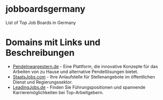 # jobboardsgermany
List of Top Job Boards in Germany

<!DOCTYPE html>
<html lang="de">
<head>
    <meta charset="UTF-8">
    <meta name="viewport" content="width=device-width, initial-scale=1.0">
    <title>Domain-Links</title>
</head>
<body>
    <h1>Domains mit Links und Beschreibungen</h1>
    <ul>
        <li>
            <a href="https://www.pendelnwargestern.de" target="_blank">Pendelnwargestern.de</a>
            - Eine Plattform, die innovative Konzepte für das Arbeiten von zu Hause und alternative Pendellösungen bietet.
        </li>
        <li>
            <a href="https://www.staatsjobs.com" target="_blank">StaatsJobs.com</a>
            - Ihre Anlaufstelle für Stellenangebote im öffentlichen Dienst und Regierungssektor.
        </li>
        <li>
            <a href="https://www.leadingjobs.de" target="_blank">LeadingJobs.de</a>
            - Finden Sie Führungspositionen und spannende Karrieremöglichkeiten bei Top-Arbeitgebern.
        </li>
    </ul>
</body>
</html>

